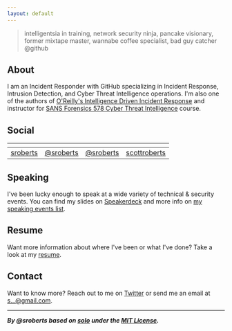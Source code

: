 ```yaml
---
layout: default
---
```


> intelligentsia in training, network security ninja, pancake visionary, former mixtape master, wannabe coffee specialist, bad guy catcher @github

## About

I am an Incident Responder with GitHub specializing in Incident Response, Intrusion Detection, and Cyber Threat Intelligence operations. I'm also one of the authors of [O'Reilly's Intelligence Driven Incident Response](http://shop.oreilly.com/product/06369%2020043614.do) and instructor for [SANS Forensics 578 Cyber Threat Intelligence](https://www.sans.org/course/cyber-threat-intelligence) course.

## Social

| <i class="fa fa-github" aria-hidden="true"></i> | <i class="fa fa-twitter" aria-hidden="true"></i> | <i class="fa fa-medium" aria-hidden="true"></i> |     <i class="fa fa-linkedin" aria-hidden="true"></i>     |
|:-----------------------------------------------:|:------------------------------------------------:|:-----------------------------------------------:|:---------------------------------------------------------:|
|     [sroberts](https://github.com/sroberts)     |    [@sroberts](https://twitter.com/sroberts)     |    [@sroberts](https://medium.com/@sroberts)    | [scottroberts](https://www.linkedin.com/in/scottroberts/) |

## Speaking

I've been lucky enough to speak at a wide variety of technical & security events. You can find my slides on [Speakerdeck](https://speakerdeck.com/sroberts) and more info on [my speaking events list](https://gist.github.com/sroberts/46bc29dbc25d5e6310aa7ff6e36a4d19).

## Resume

Want more information about where I've been or what I've done? Take a look at my [resume](https://docs.google.com/document/d/1jyLdXNefvK39pUkuRlIQ8dwJskQZOYEVB-IuHbetNIE/edit?usp=sharing).

## Contact

Want to know more? Reach out to me on [Twitter](https://twitter.com/sroberts) or send me an email at <a href="http://www.google.com/recaptcha/mailhide/d?k=01ZLygg2Rp1J_40Q7hU7imBw==&amp;c=iGm-tkFOBm4udaP8_v1IOC4s-1cGK7XX6y5ma3M9v1Q=" onclick="window.open('http://www.google.com/recaptcha/mailhide/d?k\07501ZLygg2Rp1J_40Q7hU7imBw\75\75\46c\75iGm-tkFOBm4udaP8_v1IOC4s-1cGK7XX6y5ma3M9v1Q\075', '', 'toolbar=0,scrollbars=0,location=0,statusbar=0,menubar=0,resizable=0,width=500,height=300'); return false;" title="Reveal this e-mail address">s...@gmail.com</a>.

<hr>

**_By @sroberts based on [solo](https://github.com/chibicode/solo) under the [MIT License](https://choosealicense.com/licenses/mit/)._**
